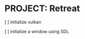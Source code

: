# PROJECT: Retreat

<!-- do these later probably>
<!-- [ ] successfully include YTools as seperate git submodules -->
<!-- - add a couple more classes to YLib to make it complete -->
<!-- - make a small linear algebra library -->

[ ] initialize vulkan

[ ] initialize a window using SDL
